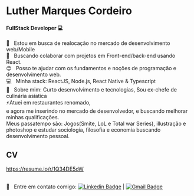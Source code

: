 # Luther Marques Cordeiro

#### FullStack Developer :computer:

 :rocket:  &nbsp; Estou em busca de realocação no mercado de desenvolvimento web/Mobile
 <br/> :purple_heart: &nbsp; Buscando colaborar com projetos em Front-end/back-end usando React.
 <br/> :blush: &nbsp; Posso te ajudar com os fundamentos e noções de programação e desenvolvimento web.
 <br/> :computer: &nbsp; Minha stack: ReactJS, Node.js, React Native & Typescript
 <br/> 💬  &nbsp; Sobre mim: Curto desenvolvimento e tecnologias, Sou ex-chefe de culinária asíatica 
 <br/>⚡Atuei em restaurantes renomado,
 <br/> e agora me inserindo no mercado de desenvolvedor, e buscando melhorar minhas qualificações.
 <br/> Meus passatempo são: Jogos(Smite, LoL e Total war Series), illustração e photoshop e estudar sociologia, filosofia e economia buscando desenvolvimento pessoal.
 
 
 ## CV
 https://resume.io/r/1Q34DE5oW
 
 <br/> :email: &nbsp; Entre em contato comigo: [![Linkedin Badge](https://img.shields.io/badge/-LutherM.Cordeiro-blue?style=flat-square&logo=Linkedin&logoColor=white&link=https://www.linkedin.com/in/luther-marques-cordeiro-101a731a6/)](https://www.linkedin.com/in/luther-marques-cordeiro-101a731a6/) 
| 
[![Gmail Badge](https://img.shields.io/badge/-luther.m.cordeiro@gmail.com-c14438?style=flat-square&logo=Gmail&logoColor=white&link=mailto:luther.m.cordeiro@gmail.com)](mailto:tgmarinho@gmail.com)

